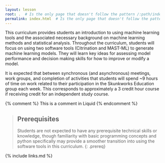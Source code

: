```yaml
---
layout: lesson
root: .  # Is the only page that doesn't follow the pattern /:path/index.html
permalink: index.html  # Is the only page that doesn't follow the pattern /:path/index.html
---
```

This curriculum provides students an introduction to using machine learning tools and the associated necessary background on machine learning methods and statistical analysis. Throughout the curriculum, students will focus on using two software tools (Citrination and MAST-ML) to generate machine learning models. They will learn key ideas for assessing model performance and decision making skills for how to improve or modify a model.  

It is expected that between synchronous (and asynchronous) meetings, work groups, and completion of activities that students will spend ~9 hours of time on work related to their participation in the Skunkworks Education group each week. This corresponds to approximately a 3 credit hour course if receiving credit for an independent study course.  


<!-- this is an html comment -->

{% comment %} This is a comment in Liquid {% endcomment %}

> ## Prerequisites
>
> Students are not expected to have any prerequisite technical skills or knowledge, though familiarity with basic programming concepts and python specifically may provide a smoother transition into using the software tools in this curriculum.
{: .prereq}

{% include links.md %}
